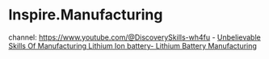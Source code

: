 # Inspire.Manufacturing
channel: https://www.youtube.com/@DiscoverySkills-wh4fu - [Unbelievable Skills Of Manufacturing Lithium Ion battery- Lithium Battery Manufacturing](https://youtu.be/fRIYDKsA4Ow)
